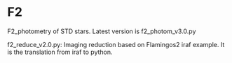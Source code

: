 # F2
F2_photometry of STD stars. Latest version is f2_photom_v3.0.py

f2_reduce_v2.0.py:
Imaging reduction based on Flamingos2 iraf example. It is the translation from iraf to python.    

